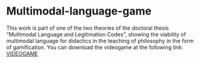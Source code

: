 # Multimodal-language-game
This work is part of one of the two theories of the doctoral thesis “Multimodal Language and Legitimation Codes”, showing the viability of multimodal language for didactics in the teaching of philosophy in the form of gamification. 
You can download the videogame at the following link: [VIDEOGAME](https://drive.google.com/file/d/1o_crPdo_fXxLKD39Yh6nsmXzwMWdrE_h/view?usp=sharing)

